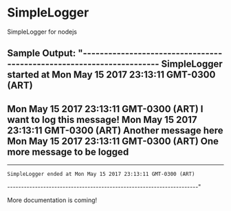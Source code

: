 # SimpleLogger
SimpleLogger for nodejs

Sample Output:
"---------------------------------------------------------------------
    SimpleLogger started at Mon May 15 2017 23:13:11 GMT-0300 (ART)
 ---------------------------------------------------------------------
 Mon May 15 2017 23:13:11 GMT-0300 (ART)   I want to log this message!
 Mon May 15 2017 23:13:11 GMT-0300 (ART)   Another message here
 Mon May 15 2017 23:13:11 GMT-0300 (ART)   One more message to be logged
 ---------------------------------------------------------------------
 ---------------------------------------------------------------------
    SimpleLogger ended at Mon May 15 2017 23:13:11 GMT-0300 (ART)
 ---------------------------------------------------------------------"

More documentation is coming!